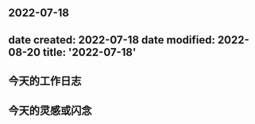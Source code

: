 2022-07-18
---
date created: 2022-07-18
date modified: 2022-08-20
title: '2022-07-18'
---

## 今天的工作日志

## 今天的灵感或闪念
